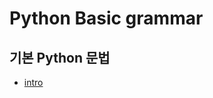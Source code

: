 # Python Basic grammar

## 기본 Python 문법

- [intro](https://github.com/epode4/python_basic/blob/master/01_intro.ipynb)